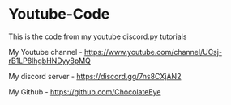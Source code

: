 # Youtube-Code
This is the code from my youtube discord.py tutorials

My Youtube channel - https://www.youtube.com/channel/UCsj-rB1LP8lhgbHNDyy8pMQ

My discord server - https://discord.gg/7ns8CXjAN2

My Github - https://github.com/ChocolateEye
